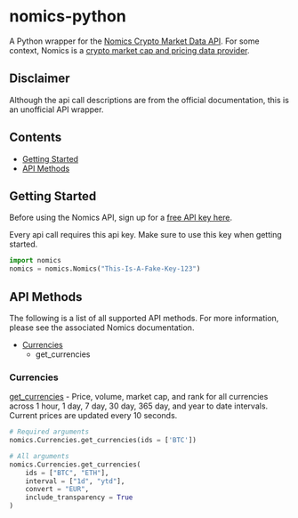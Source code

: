 # nomics-python
A Python wrapper for the [Nomics Crypto Market Data API](http://docs.nomics.com/).  For some context, Nomics is a [crypto market cap and pricing data provider](https://nomics.com).

## Disclaimer
Although the api call descriptions are from the official documentation, this is an unofficial API wrapper. 

## Contents
* [Getting Started](#getting-started)
* [API Methods](#api-methods)

## Getting Started
Before using the Nomics API, sign up for a [free API key here](https://p.nomics.com/cryptocurrency-bitcoin-api).

Every api call requires this api key. Make sure to use this key when getting started. 
```python
import nomics
nomics = nomics.Nomics("This-Is-A-Fake-Key-123")
```

## API Methods
The following is a list of all supported API methods. For more information, please see the associated Nomics documentation.

* [Currencies](#currencies)
    * get_currencies

### Currencies
[get_currencies](https://docs.nomics.com/#operation/getCurrenciesTicker) - Price, volume, market cap, and rank for all currencies across 1 hour, 1 day, 7 day, 30 day, 365 day, and year to date intervals. Current prices are updated every 10 seconds.

```python
# Required arguments
nomics.Currencies.get_currencies(ids = ['BTC'])

# All arguments
nomics.Currencies.get_currencies(
    ids = ["BTC", "ETH"],
    interval = ["1d", "ytd"],
    convert = "EUR",
    include_transparency = True
)
```